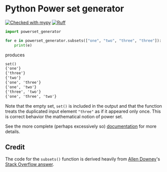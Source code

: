 # Python Power set generator

[![Checked with mypy](http://www.mypy-lang.org/static/mypy_badge.svg)](http://mypy-lang.org/)
[![Ruff](https://img.shields.io/endpoint?url=https://raw.githubusercontent.com/charliermarsh/ruff/main/assets/badge/v0.json)](https://github.com/charliermarsh/ruff)

```python
import powerset_generator

for e in powerset_generator.subsets(["one", "two", "three", "three"]):
    print(e)
```

produces

```txt
set()
{'one'}
{'three'}
{'two'}
{'one', 'three'}
{'one', 'two'}
{'three', 'two'}
{'one', 'three', 'two'}
```

Note that the empty set, `set()` is included in the output
and that the function treats the duplicated input element `"three"` as if it appeared only once.
This is correct behavior the mathematical notion of power set.

See the more complete (perhaps excessively so) [documentation](https://jpgoldberg.github.io/powerset-generator/) for more details.

## Credit

The code for the `subsets()` function is derived heavily from
[Allen Downey](https://stackoverflow.com/users/661626/allen-downey)'s
[Stack Overflow answer](https://stackoverflow.com/a/53726866/1304076).
